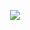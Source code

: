 <p align="center">
 <img src="https://readme-typing-svg.herokuapp.com?size=25&color=ffff00&lines=+Mis+Proyectos!+🧑🏻‍💻%7C">
</p>
